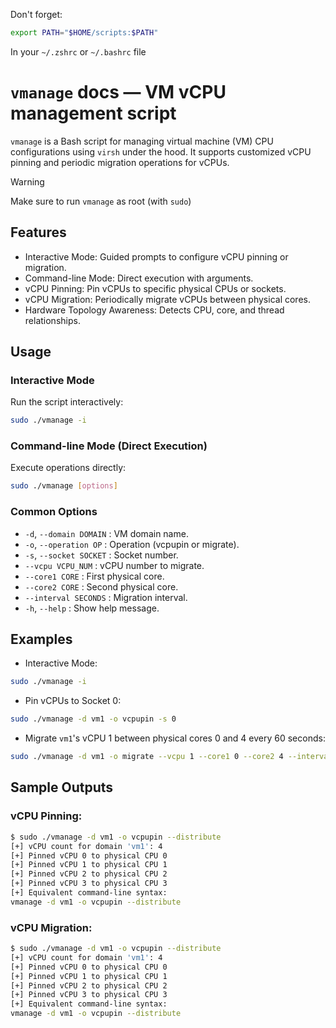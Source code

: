 Don't forget:
```bash
export PATH="$HOME/scripts:$PATH"
```

In your `~/.zshrc` or `~/.bashrc` file

# `vmanage` docs — VM vCPU management script

`vmanage` is a Bash script for managing virtual machine (VM) CPU configurations using `virsh` under the hood.
It supports customized vCPU pinning and periodic migration operations for vCPUs.

> [!WARNING]
> Make sure to run `vmanage` as root (with `sudo`)

## Features
- Interactive Mode: Guided prompts to configure vCPU pinning or migration.
- Command-line Mode: Direct execution with arguments.
- vCPU Pinning: Pin vCPUs to specific physical CPUs or sockets.
- vCPU Migration: Periodically migrate vCPUs between physical cores.
- Hardware Topology Awareness: Detects CPU, core, and thread relationships.

## Usage

### Interactive Mode

Run the script interactively:
```bash
sudo ./vmanage -i
```

### Command-line Mode (Direct Execution)

Execute operations directly:
```bash
sudo ./vmanage [options]
```

### Common Options

- `-d`, `--domain DOMAIN` : VM domain name.
- `-o`, `--operation OP` : Operation (vcpupin or migrate).
- `-s`, `--socket SOCKET` : Socket number.
- `--vcpu VCPU_NUM` : vCPU number to migrate.
- `--core1 CORE` : First physical core.
- `--core2 CORE` : Second physical core.
- `--interval SECONDS` : Migration interval.
- `-h`, `--help` : Show help message.

## Examples

- Interactive Mode:
```bash
sudo ./vmanage -i
```

- Pin vCPUs to Socket 0:
```bash
sudo ./vmanage -d vm1 -o vcpupin -s 0
```

- Migrate `vm1`'s vCPU 1 between physical cores 0 and 4 every 60 seconds:
```bash
sudo ./vmanage -d vm1 -o migrate --vcpu 1 --core1 0 --core2 4 --interval 60
```

## Sample Outputs

### vCPU Pinning:
```bash
$ sudo ./vmanage -d vm1 -o vcpupin --distribute
[+] vCPU count for domain 'vm1': 4
[+] Pinned vCPU 0 to physical CPU 0
[+] Pinned vCPU 1 to physical CPU 1
[+] Pinned vCPU 2 to physical CPU 2
[+] Pinned vCPU 3 to physical CPU 3
[+] Equivalent command-line syntax:
vmanage -d vm1 -o vcpupin --distribute
```

### vCPU Migration:
```bash
$ sudo ./vmanage -d vm1 -o vcpupin --distribute
[+] vCPU count for domain 'vm1': 4
[+] Pinned vCPU 0 to physical CPU 0
[+] Pinned vCPU 1 to physical CPU 1
[+] Pinned vCPU 2 to physical CPU 2
[+] Pinned vCPU 3 to physical CPU 3
[+] Equivalent command-line syntax:
vmanage -d vm1 -o vcpupin --distribute
```


